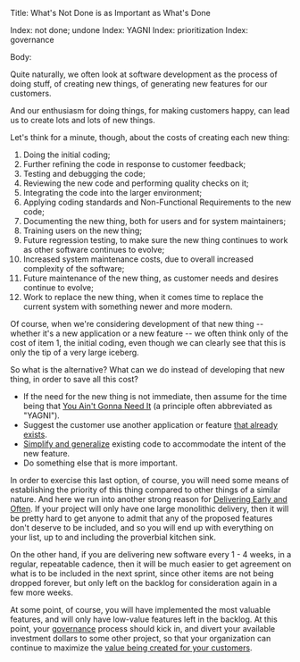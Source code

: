 Title: What's Not Done is as Important as What's Done

Index: not done; undone
Index: YAGNI
Index: prioritization
Index: governance

Body:

Quite naturally, we often look at software development as the process of doing stuff, of creating new things, of generating new features for our customers.

And our enthusiasm for doing things, for making customers happy, can lead us to create lots and lots of new things.

Let's think for a minute, though, about the costs of creating each new thing:

1. Doing the initial coding;
2. Further refining the code in response to customer feedback;
3. Testing and debugging the code;
3. Reviewing the new code and performing quality checks on it;
4. Integrating the code into the larger environment;
5. Applying coding standards and Non-Functional Requirements to the new code;
6. Documenting the new thing, both for users and for system maintainers;
7. Training users on the new thing;
8. Future regression testing, to make sure the new thing continues to work as other software continues to evolve;
9. Increased system maintenance costs, due to overall increased complexity of the software;
10. Future maintenance of the new thing, as customer needs and desires continue to evolve;
11. Work to replace the new thing, when it comes time to replace the current system with something newer and more modern.

Of course, when we're considering development of that new thing -- whether it's a new application or a new feature -- we often think only of the cost of item 1, the initial coding, even though we can clearly see that this is only the tip of a very large iceberg.

So what is the alternative? What can we do instead of developing that new thing, in order to save all this cost?

* If the need for the new thing is not immediate, then assume for the time being that <a href="https://en.wikipedia.org/wiki/You_aren%27t_gonna_need_it" class="reflink" target="ref">You Ain't Gonna Need It</a> (a principle often abbreviated as "YAGNI").
* Suggest the customer use another application or feature [that already exists][reuse].
* [Simplify and generalize][simplify] existing code to accommodate the intent of the new feature.
* Do something else that is more important.

In order to exercise this last option, of course, you will need some means of establishing the priority of this thing compared to other things of a similar nature. And here we run into another strong reason for [Delivering Early and Often][deliver]. If your project will only have one large monolithic delivery, then it will be pretty hard to get anyone to admit that any of the proposed features don't deserve to be included, and so you will end up with everything on your list, up to and including the proverbial kitchen sink.

On the other hand, if you are delivering new software every 1 - 4 weeks, in a regular, repeatable cadence, then it will be much easier to get agreement on what is to be included in the next sprint, since other items are not being dropped forever, but only left on the backlog for consideration again in a few more weeks.

At some point, of course, you will have implemented the most valuable features, and will only have low-value features left in the backlog. At this point, your [governance][govern] process should kick in, and divert your available investment dollars to some other project, so that your organization can continue to maximize the [value being created for your customers][value].


[deliver]: deliver-early-and-often.html
[govern]: govern-wisely.html
[reuse]: use-things-already-known-to-work.html
[simplify]: simplify-and-generalize.html
[value]: create-value-for-customers.html

